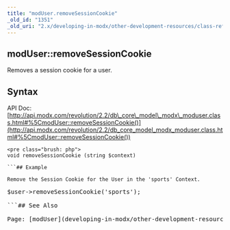 ```yaml
---
title: "modUser.removeSessionCookie"
_old_id: "1351"
_old_uri: "2.x/developing-in-modx/other-development-resources/class-reference/moduser/moduser.removesessioncookie"
---
```


## modUser::removeSessionCookie

Removes a session cookie for a user.

## Syntax

API Doc: [http://api.modx.com/revolution/2.2/db\_core\_model\_modx\_moduser.class.html#%5CmodUser::removeSessionCookie()](http://api.modx.com/revolution/2.2/db_core_model_modx_moduser.class.html#%5CmodUser::removeSessionCookie())

```
<pre class="brush: php">
void removeSessionCookie (string $context)

```## Example

Remove the Session Cookie for the User in the 'sports' Context.

```
<pre class="brush: php">
$user->removeSessionCookie('sports');

```## See Also

Page: [modUser](developing-in-modx/other-development-resources/class-reference/moduser)Page: [Users](administering-your-site/security/users)